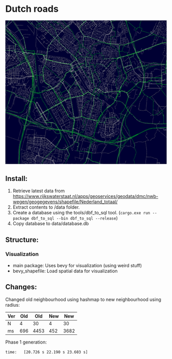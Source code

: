 # Dutch roads

![map](docs/map.png)

## Install:
1. Retrieve latest data from https://www.rijkswaterstaat.nl/apps/geoservices/geodata/dmc/nwb-wegen/geogegevens/shapefile/Nederland_totaal/
2. Extract contents to /data folder.
3. Create a database using the tools/dbf_to_sql tool. (`cargo.exe run --package dbf_to_sql --bin dbf_to_sql --release`)
4. Copy database to data/database.db
## Structure:

### Visualization

- main package: Uses bevy for visualization (using weird stuff)
- bevy_shapefile: Load spatial data for visualization


## Changes:

Changed old neighbourhood using hashmap to new neighbourhood using radius:

|Ver|Old|Old|New|New|
|---|---|---|---|---|
| N | 4 | 30| 4 | 30|
|ms |696| 4453| 452 |3682|

Phase 1 generation:
```
time:   [20.726 s 22.190 s 23.603 s]
```
